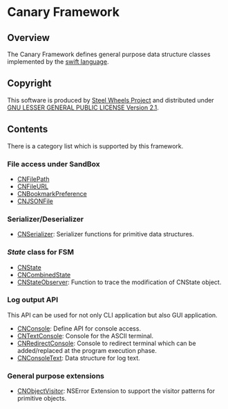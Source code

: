 Canary Framework
================

Overview
--------
The Canary Framework defines general purpose data structure classes
implemented by the [swift language](https://developer.apple.com/library/ios/documentation/Swift/Conceptual/Swift_Programming_Language/).

Copyright
---------
This software is produced by [Steel Wheels Project](https://sites.google.com/site/steelwheelsproject/) and distributed under
[GNU LESSER GENERAL PUBLIC LICENSE Version 2.1](https://www.gnu.org/licenses/lgpl-2.1-standalone.html).

Contents
--------
There is a category list which is supported by this framework.
### File access under SandBox
* [CNFilePath](Classes/CNFilePath.html)
* [CNFileURL](Classes/CNFileURL.html)
* [CNBookmarkPreference](Classes/CNBookmarkPreference.html)
* [CNJSONFile](Classes/CNJSONFile.html)

### Serializer/Deserializer
* [CNSerializer](Classes/CNSerializer.html): Serializer functions for
primitive data structures.

### _State_ class for FSM
* [CNState](Classes/CNState,html)
* [CNCombinedState](Classes/CNCombinedState,html)
* [CNStateObserver](Classes/CNStateObserver,html): Function to trace the modification of CNState object.

### Log output API
This API can be used for not only CLI application but also GUI application.
* [CNConsole](Classes/CNConsole,html): Define API for console access.
* [CNTextConsole](Classes/CNTextConsole,html): Console for the ASCII terminal.
* [CNRedirectConsole](Classes/CNRedirectConsole.html): Console to redirect terminal which can be added/replaced at the program execution phase.
* [CNConsoleText](Classes/CNConsoleText,html): Data structure for log text.

### General purpose extensions
* [CNObjectVisitor](Classes/CNObjectVisitor.html): NSError Extension to support
the visitor patterns for primitive objects.
